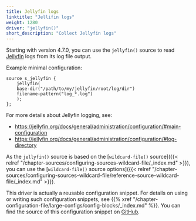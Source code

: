 ```yaml
---
title: Jellyfin logs
linktitle: "Jellifin logs"
weight: 1280
driver: "jellyfin()"
short_description: "Collect Jellyfin logs"
---
```

<!-- This file is under the copyright of Axoflow, and licensed under Apache License 2.0, except for using the Axoflow and AxoSyslog trademarks. -->

Starting with version 4.7.0, you can use the `jellyfin()` source to read [Jellyfin](https://jellyfin.org/) logs from its log file output.

Example minimal configuration:

```shell
source s_jellyfin {
    jellyfin(
    base-dir("/path/to/my/jellyfin/root/log/dir")
    filename-pattern("log_*.log")
    );
};
```

For more details about Jellyfin logging, see:

- https://jellyfin.org/docs/general/administration/configuration/#main-configuration
- https://jellyfin.org/docs/general/administration/configuration/#log-directory

As the `jellyfin()` source is based on the [`wildcard-file()` source]({{< relref "/chapter-sources/configuring-sources-wildcard-file/_index.md" >}}), you can use the [`wildcard-file()` source options]({{< relref "/chapter-sources/configuring-sources-wildcard-file/reference-source-wildcard-file/_index.md" >}}).

This driver is actually a reusable configuration snippet. For details on using or writing such configuration snippets, see {{% xref "/chapter-configuration-file/large-configs/config-blocks/_index.md" %}}. You can find the source of this configuration snippet on [GitHub](https://github.com/axoflow/axosyslog/blob/master/scl/jellyfin/jellyfin.conf).

